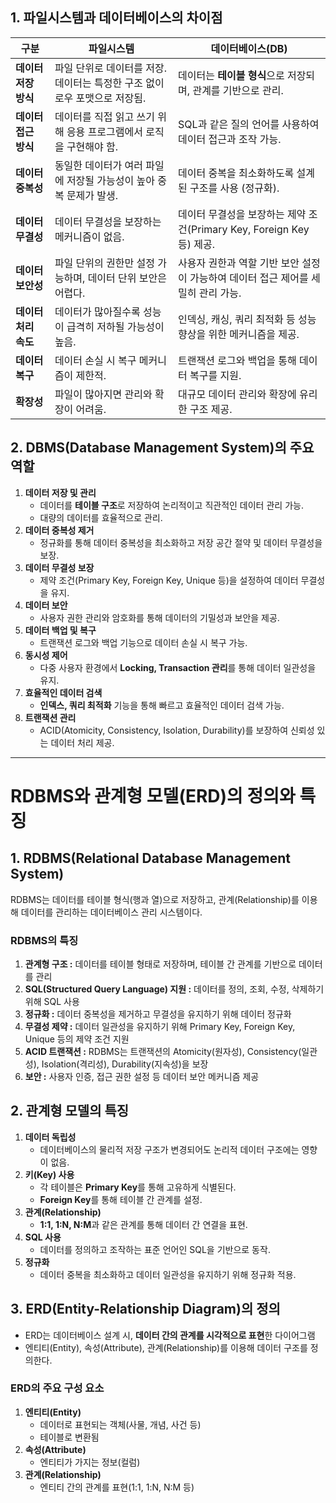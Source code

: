 ## **1. 파일시스템과 데이터베이스의 차이점**

| **구분** | **파일시스템** | **데이터베이스(DB)** |
| --- | --- | --- |
| **데이터 저장 방식** | 파일 단위로 데이터를 저장. 데이터는 특정한 구조 없이 로우 포맷으로 저장됨. | 데이터는 **테이블 형식**으로 저장되며, 관계를 기반으로 관리. |
| **데이터 접근 방식** | 데이터를 직접 읽고 쓰기 위해 응용 프로그램에서 로직을 구현해야 함. | SQL과 같은 질의 언어를 사용하여 데이터 접근과 조작 가능. |
| **데이터 중복성** | 동일한 데이터가 여러 파일에 저장될 가능성이 높아 중복 문제가 발생. | 데이터 중복을 최소화하도록 설계된 구조를 사용 (정규화). |
| **데이터 무결성** | 데이터 무결성을 보장하는 메커니즘이 없음. | 데이터 무결성을 보장하는 제약 조건(Primary Key, Foreign Key 등) 제공. |
| **데이터 보안성** | 파일 단위의 권한만 설정 가능하며, 데이터 단위 보안은 어렵다. | 사용자 권한과 역할 기반 보안 설정이 가능하여 데이터 접근 제어를 세밀히 관리 가능. |
| **데이터 처리 속도** | 데이터가 많아질수록 성능이 급격히 저하될 가능성이 높음. | 인덱싱, 캐싱, 쿼리 최적화 등 성능 향상을 위한 메커니즘을 제공. |
| **데이터 복구** | 데이터 손실 시 복구 메커니즘이 제한적. | 트랜잭션 로그와 백업을 통해 데이터 복구를 지원. |
| **확장성** | 파일이 많아지면 관리와 확장이 어려움. | 대규모 데이터 관리와 확장에 유리한 구조 제공. |

## **2. DBMS(Database Management System)의 주요 역할**

1. **데이터 저장 및 관리**
    - 데이터를 **테이블 구조**로 저장하여 논리적이고 직관적인 데이터 관리 가능.
    - 대량의 데이터를 효율적으로 관리.
2. **데이터 중복성 제거**
    - 정규화를 통해 데이터 중복성을 최소화하고 저장 공간 절약 및 데이터 무결성을 보장.
3. **데이터 무결성 보장**
    - 제약 조건(Primary Key, Foreign Key, Unique 등)을 설정하여 데이터 무결성을 유지.
4. **데이터 보안**
    - 사용자 권한 관리와 암호화를 통해 데이터의 기밀성과 보안을 제공.
5. **데이터 백업 및 복구**
    - 트랜잭션 로그와 백업 기능으로 데이터 손실 시 복구 가능.
6. **동시성 제어**
    - 다중 사용자 환경에서 **Locking, Transaction 관리**를 통해 데이터 일관성을 유지.
7. **효율적인 데이터 검색**
    - **인덱스, 쿼리 최적화** 기능을 통해 빠르고 효율적인 데이터 검색 가능.
8. **트랜잭션 관리**
    - ACID(Atomicity, Consistency, Isolation, Durability)를 보장하여 신뢰성 있는 데이터 처리 제공.

---

# **RDBMS와 관계형 모델(ERD)의 정의와 특징**

## **1. RDBMS(Relational Database Management System)**

RDBMS는 데이터를 테이블 형식(행과 열)으로 저장하고, 관계(Relationship)를 이용해 데이터를 관리하는 데이터베이스 관리 시스템이다.

### **RDBMS의 특징**

1. **관계형 구조 :** 데이터를 테이블 형태로 저장하며, 테이블 간 관계를 기반으로 데이터를 관리
2. **SQL(Structured Query Language) 지원 :** 데이터를 정의, 조회, 수정, 삭제하기 위해 SQL 사용
3. **정규화 :** 데이터 중복성을 제거하고 무결성을 유지하기 위해 데이터 정규화
4. **무결성 제약 :** 데이터 일관성을 유지하기 위해 Primary Key, Foreign Key, Unique 등의 제약 조건 지원
5. **ACID 트랜잭션 :** RDBMS는 트랜잭션의 Atomicity(원자성), Consistency(일관성), Isolation(격리성), Durability(지속성)을 보장
6. **보안 :** 사용자 인증, 접근 권한 설정 등 데이터 보안 메커니즘 제공


## **2. 관계형 모델의 특징**

1. **데이터 독립성**
    - 데이터베이스의 물리적 저장 구조가 변경되어도 논리적 데이터 구조에는 영향이 없음.
2. **키(Key) 사용**
    - 각 테이블은 **Primary Key**를 통해 고유하게 식별된다.
    - **Foreign Key**를 통해 테이블 간 관계를 설정.
3. **관계(Relationship)**
    - **1:1, 1:N, N:M**과 같은 관계를 통해 데이터 간 연결을 표현.
4. **SQL 사용**
    - 데이터를 정의하고 조작하는 표준 언어인 SQL을 기반으로 동작.
5. **정규화**
    - 데이터 중복을 최소화하고 데이터 일관성을 유지하기 위해 정규화 적용.

## **3. ERD(Entity-Relationship Diagram)의 정의**

- ERD는 데이터베이스 설계 시, **데이터 간의 관계를 시각적으로 표현**한 다이어그램
- 엔티티(Entity), 속성(Attribute), 관계(Relationship)를 이용해 데이터 구조를 정의한다.

### **ERD의 주요 구성 요소**

1. **엔티티(Entity)**
    - 데이터로 표현되는 객체(사물, 개념, 사건 등)
    - 테이블로 변환됨
2. **속성(Attribute)**
    - 엔티티가 가지는 정보(컬럼)
3. **관계(Relationship)**
    - 엔티티 간의 관계를 표현(1:1, 1:N, N:M 등)
